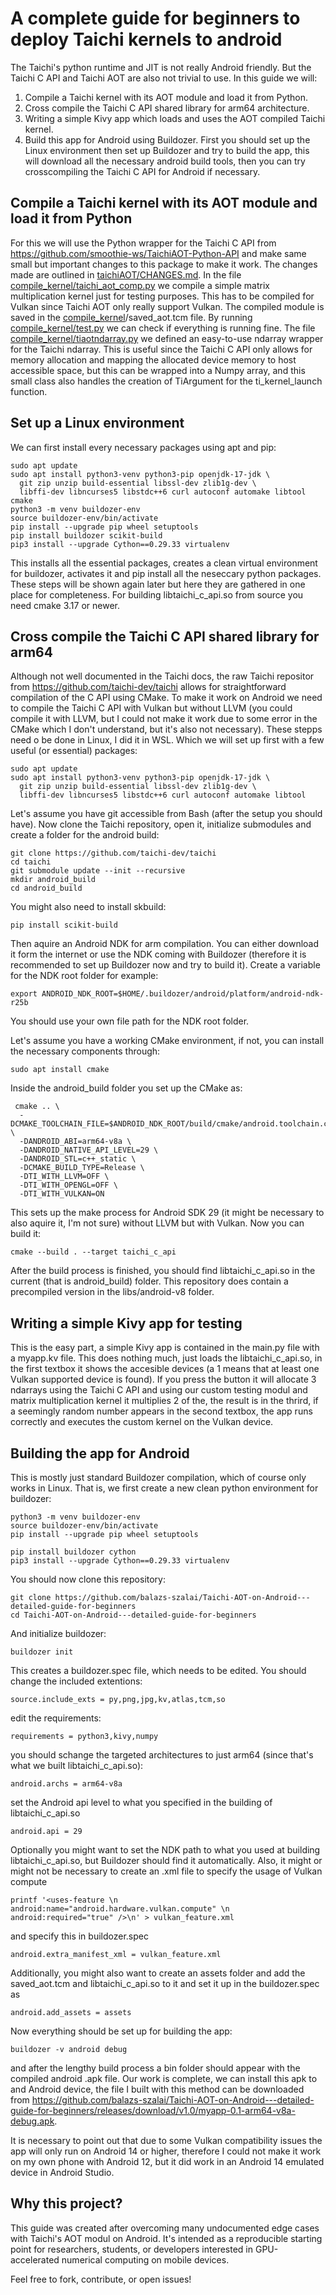 # A complete guide for beginners to deploy Taichi kernels to android
The Taichi's python runtime and JIT is not really Android friendly. But the Taichi C API and Taichi AOT are also not trivial to use. In this guide we will:
1. Compile a Taichi kernel with its AOT module and load it from Python.
2. Cross compile the Taichi C API shared library for arm64 architecture.
3. Writing a simple Kivy app which loads and uses the  AOT compiled Taichi kernel.
4. Build this app for Android using Buildozer.
First you should set up the Linux environment then set up Buildozer and try to build the app, this will download all the necessary android build tools, then you can try crosscompiling the Taichi C API for Android if necessary.

## Compile a Taichi kernel with its AOT module and load it from Python
For this we will use the Python wrapper for the Taichi C API from https://github.com/smoothie-ws/TaichiAOT-Python-API and make same small but important changes to this package to make it work. 
The changes made are outlined in [taichiAOT/CHANGES.md](taichiAOT/CHANGES.md). In the file [compile_kernel/taichi_aot_comp.py](compile_kernel/taichi_aot_comp.py) we compile a simple matrix multiplication kernel just for testing purposes. This has to be compiled for Vulkan since Taichi AOT only really support Vulkan. The compiled module is saved in the [compile_kernel](compile_kernel)/saved_aot.tcm file. By running [compile_kernel/test.py](compile_kernel/test.py) we can check if everything is running fine. 
The file [compile_kernel/tiaotndarray.py](compile_kernel/tiaotndarray.py) we defined an easy-to-use ndarray wrapper for the Taichi ndarray. This is useful since the Taichi C API only allows for memory allocation and mapping the allocated device memory to host accessible space, but this can be wrapped into a Numpy array, and this small class also handles the creation of TiArgument for the ti_kernel_launch function.

## Set up a Linux environment
We can first install every necessary packages using apt and pip:

    sudo apt update
    sudo apt install python3-venv python3-pip openjdk-17-jdk \
      git zip unzip build-essential libssl-dev zlib1g-dev \
      libffi-dev libncurses5 libstdc++6 curl autoconf automake libtool cmake
    python3 -m venv buildozer-env
    source buildozer-env/bin/activate
    pip install --upgrade pip wheel setuptools
    pip install buildozer scikit-build
    pip3 install --upgrade Cython==0.29.33 virtualenv

This installs all the essential packages, creates a clean virtual environment for buildozer, activates it and pip install all the neseccary python packages. These steps will be shown again later but here they are gathered in one place for completeness. For building libtaichi_c_api.so from source you need cmake 3.17 or newer.

## Cross compile the Taichi C API shared library for arm64
Although not well documented in the Taichi docs, the raw Taichi repositor from https://github.com/taichi-dev/taichi allows for straightforward compilation of the C API using CMake. To make it work on Android we need to compile the Taichi C API with Vulkan but without LLVM (you could compile it with LLVM, but I could not make it work due to some error in the CMake which I don't understand, but it's also not necessary).  These stepps need o be done in Linux, I did it in WSL. Which we will set up first with a few useful (or essential) packages:

    sudo apt update
    sudo apt install python3-venv python3-pip openjdk-17-jdk \
      git zip unzip build-essential libssl-dev zlib1g-dev \
      libffi-dev libncurses5 libstdc++6 curl autoconf automake libtool

Let's assume you have git accessible from Bash (after the setup you should have). Now clone the Taichi repository, open it, initialize submodules and create a folder for the android build:
    
    git clone https://github.com/taichi-dev/taichi
    cd taichi
    git submodule update --init --recursive
    mkdir android_build
    cd android_build
You might also need to install skbuild:

    pip install scikit-build

Then aquire an Android NDK for arm compilation. You can either download it form the internet or use the NDK coming with Buildozer (therefore it is recommended to set up Buildozer now and try to build it). Create a variable for the NDK root folder for example:

    export ANDROID_NDK_ROOT=$HOME/.buildozer/android/platform/android-ndk-r25b
You should use your own file path for the NDK root folder.

Let's assume you have a working CMake environment, if not, you can install the necessary components through:

    sudo apt install cmake
 Inside the android_build folder you set up the CMake as:

     cmake .. \
      -DCMAKE_TOOLCHAIN_FILE=$ANDROID_NDK_ROOT/build/cmake/android.toolchain.cmake \
      -DANDROID_ABI=arm64-v8a \
      -DANDROID_NATIVE_API_LEVEL=29 \
      -DANDROID_STL=c++_static \
      -DCMAKE_BUILD_TYPE=Release \
      -DTI_WITH_LLVM=OFF \
      -DTI_WITH_OPENGL=OFF \
      -DTI_WITH_VULKAN=ON
This sets up the make process for Android SDK 29 (it might be necessary to also aquire it, I'm not sure) without LLVM but with Vulkan. Now you can build it:

    cmake --build . --target taichi_c_api

After the build process is finished, you should find libtaichi_c_api.so in the current (that is android_build) folder. This repository does contain a precompiled version in the libs/android-v8 folder.

## Writing a simple Kivy app for testing
This is the easy part, a simple Kivy app is contained in the main.py file with a myapp.kv file. This does nothing much, just loads the libtaichi_c_api.so, in the first textbox it shows the accesible devices (a 1 means that at least one Vulkan supported device is found). If you press the button it will allocate 3 ndarrays using the Taichi C API and using our custom testing modul and matrix multiplication kernel it multiplies 2 of the, the result is in the thrird, if a seemingly random number appears in the second textbox, the app runs correctly and executes the custom kernel on the Vulkan device.

## Building the app for Android
This is mostly just standard Buildozer compilation, which of course only works in Linux. 
That is, we first create a new clean python environment for buildozer:

    python3 -m venv buildozer-env
    source buildozer-env/bin/activate
    pip install --upgrade pip wheel setuptools

    pip install buildozer cython
    pip3 install --upgrade Cython==0.29.33 virtualenv

You should now clone this repository:

    git clone https://github.com/balazs-szalai/Taichi-AOT-on-Android---detailed-guide-for-beginners
    cd Taichi-AOT-on-Android---detailed-guide-for-beginners
And initialize buildozer:

    buildozer init

This creates a buildozer.spec file, which needs to be edited. You should change the included extentions:

    source.include_exts = py,png,jpg,kv,atlas,tcm,so
edit the requirements:

    requirements = python3,kivy,numpy
you should schange the targeted architectures to just arm64 (since that's what we built libtaichi_c_api.so):

    android.archs = arm64-v8a
set the Android api level to what you specified in the building of libtaichi_c_api.so

    android.api = 29
Optionally you might want to set the NDK path to what you used at building libtaichi_c_api.so, but Buildozer should find it automatically. Also, it might or might not be necessary to create an .xml file to specify the usage of Vulkan compute

    printf '<uses-feature \n    android:name="android.hardware.vulkan.compute" \n    android:required="true" />\n' > vulkan_feature.xml
and specify this in buildozer.spec

    android.extra_manifest_xml = vulkan_feature.xml
Additionally, you might also want to create an assets folder and add the saved_aot.tcm and libtaichi_c_api.so to it and set it up in the buildozer.spec as

    android.add_assets = assets

Now everything should be set up for building the app:

    buildozer -v android debug
and after the lengthy build process a bin folder should appear with the compiled android .apk file. Our work is complete, we can install this apk to and Android device, the file I built with this method can be downloaded from https://github.com/balazs-szalai/Taichi-AOT-on-Android---detailed-guide-for-beginners/releases/download/v1.0/myapp-0.1-arm64-v8a-debug.apk. 

It is necessary to point out that due to some Vulkan compatibility issues the app will only run on Android 14 or higher, therefore I could not make it work on my own phone with Android 12, but it did work in an Android 14 emulated device in Android Studio.
    
## Why this project?

This guide was created after overcoming many undocumented edge cases with Taichi's AOT modul on Android. It's intended as a reproducible starting point for researchers, students, or developers interested in GPU-accelerated numerical computing on mobile devices.

Feel free to fork, contribute, or open issues!
